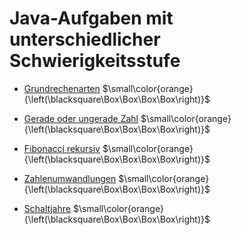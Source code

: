 # Java-Aufgaben mit unterschiedlicher Schwierigkeitsstufe

- [Grundrechenarten](https://github.com/ShantGananian/JavaProgrammierung/tree/master/sehr%20leicht/Mathematische%20Aufgaben/Grundrechenarten) $\small\color{orange}{\left(\blacksquare\Box\Box\Box\Box\right)}$

- [Gerade oder ungerade Zahl](https://github.com/ShantGananian/JavaProgrammierung/tree/master/sehr%20leicht/Mathematische%20Aufgaben/GeradeOderUngeradeZahl) $\small\color{orange}{\left(\blacksquare\Box\Box\Box\Box\right)}$

- [Fibonacci rekursiv](https://github.com/ShantGananian/JavaProgrammierung/tree/master/sehr%20leicht/Rekursion/FibonacciRekursiv) $\small\color{orange}{\left(\blacksquare\Box\Box\Box\Box\right)}$

- [Zahlenumwandlungen](https://github.com/ShantGananian/JavaProgrammierung/tree/master/sehr%20leicht/Strings/Zahlenumwandlungen) $\small\color{orange}{\left(\blacksquare\Box\Box\Box\Box\right)}$

- [Schaltjahre](https://github.com/ShantGananian/JavaProgrammierung/tree/master/sehr%20leicht/Datumsverarbeitung/Schaltjahre) $\small\color{orange}{\left(\blacksquare\Box\Box\Box\Box\right)}$
